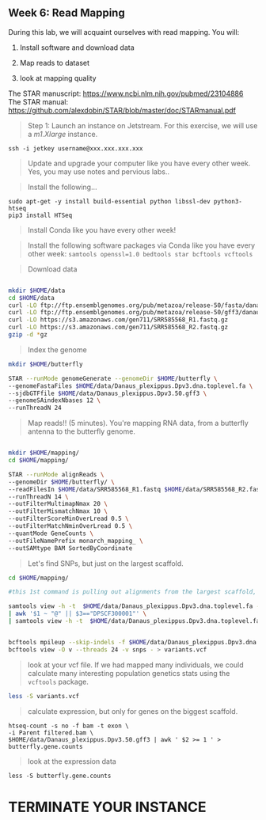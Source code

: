 ## Week 6: Read Mapping


During this lab, we will acquaint ourselves with read mapping. You will:

1. Install software and download data

3. Map reads to dataset

4. look at mapping quality


The STAR manuscript: https://www.ncbi.nlm.nih.gov/pubmed/23104886
The STAR manual: https://github.com/alexdobin/STAR/blob/master/doc/STARmanual.pdf



> Step 1: Launch an instance on Jetstream. For this exercise, we will use a _m1.Xlarge_ instance.

```
ssh -i jetkey username@xxx.xxx.xxx.xxx
```

> Update and upgrade your computer like you have every other week. Yes, you may use notes and pervious labs..


> Install the following...
```
sudo apt-get -y install build-essential python libssl-dev python3-htseq
pip3 install HTSeq
```


> Install Conda like you have every other week!


> Install the following software packages via Conda like you have every other week: `samtools openssl=1.0 bedtools star bcftools vcftools`


>Download data

```bash

mkdir $HOME/data
cd $HOME/data
curl -LO ftp://ftp.ensemblgenomes.org/pub/metazoa/release-50/fasta/danaus_plexippus/dna/
curl -LO ftp://ftp.ensemblgenomes.org/pub/metazoa/release-50/gff3/danaus_plexippus/Danaus_plexippus.Dpv3.50.gff3.gz
curl -LO https://s3.amazonaws.com/gen711/SRR585568_R1.fastq.gz
curl -LO https://s3.amazonaws.com/gen711/SRR585568_R2.fastq.gz
gzip -d *gz

```


> Index the genome

```bash
mkdir $HOME/butterfly

STAR --runMode genomeGenerate --genomeDir $HOME/butterfly \
--genomeFastaFiles $HOME/data/Danaus_plexippus.Dpv3.dna.toplevel.fa \
--sjdbGTFfile $HOME/data/Danaus_plexippus.Dpv3.50.gff3 \
--genomeSAindexNbases 12 \
--runThreadN 24
```

>Map reads!! (5 minutes). You're mapping RNA data, from a butterfly antenna to the butterfly genome.

```bash

mkdir $HOME/mapping/
cd $HOME/mapping/

STAR --runMode alignReads \
--genomeDir $HOME/butterfly/ \
--readFilesIn $HOME/data/SRR585568_R1.fastq $HOME/data/SRR585568_R2.fastq   \
--runThreadN 14 \
--outFilterMultimapNmax 20 \
--outFilterMismatchNmax 10 \
--outFilterScoreMinOverLread 0.5 \
--outFilterMatchNminOverLread 0.5 \
--quantMode GeneCounts \
--outFileNamePrefix monarch_mapping_ \
--outSAMtype BAM SortedByCoordinate
```

> Let's find SNPs, but just on the largest scaffold.

```bash
cd $HOME/mapping/

#this 1st command is pulling out alignments from the largest scaffold, and outputs a file, filtered.bam

samtools view -h -t  $HOME/data/Danaus_plexippus.Dpv3.dna.toplevel.fa --threads 12 monarch_mapping_Aligned.sortedByCoord.out.bam \
| awk '$1 ~ "@" || $3=="DPSCF300001"' \
| samtools view -h -t  $HOME/data/Danaus_plexippus.Dpv3.dna.toplevel.fa --threads 12 -1 -o filtered.bam -


bcftools mpileup --skip-indels -f $HOME/data/Danaus_plexippus.Dpv3.dna.toplevel.fa filtered.bam | \
bcftools view -O v --threads 24 -v snps - > variants.vcf
```

> look at your vcf file. If we had mapped many individuals, we could calculate many interesting population genetics stats using the `vcftools` package.

```bash
less -S variants.vcf
```

> calculate expression, but only for genes on the biggest scaffold. 

```
htseq-count -s no -f bam -t exon \
-i Parent filtered.bam \
$HOME/data/Danaus_plexippus.Dpv3.50.gff3 | awk ' $2 >= 1 ' >  butterfly.gene.counts
```

>look at the expression data

```
less -S butterfly.gene.counts
```

# TERMINATE YOUR INSTANCE
